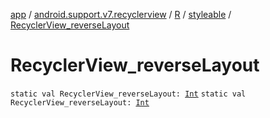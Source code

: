 [app](../../../index.md) / [android.support.v7.recyclerview](../../index.md) / [R](../index.md) / [styleable](index.md) / [RecyclerView_reverseLayout](.)

# RecyclerView_reverseLayout

`static val RecyclerView_reverseLayout: `[`Int`](https://kotlinlang.org/api/latest/jvm/stdlib/kotlin/-int/index.html)
`static val RecyclerView_reverseLayout: `[`Int`](https://kotlinlang.org/api/latest/jvm/stdlib/kotlin/-int/index.html)
